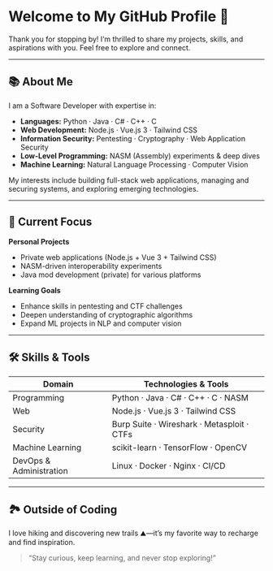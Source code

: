# Welcome to My GitHub Profile 👋

Thank you for stopping by! I’m thrilled to share my projects, skills, and aspirations with you. Feel free to explore and connect.

---

## 📚 About Me

I am a Software Developer with expertise in:

* **Languages:** Python · Java · C# · C++ · C
* **Web Development:** Node.js · Vue.js 3 · Tailwind CSS
* **Information Security:** Pentesting · Cryptography · Web Application Security
* **Low-Level Programming:** NASM (Assembly) experiments & deep dives
* **Machine Learning:** Natural Language Processing · Computer Vision

My interests include building full-stack web applications, managing and securing systems, and exploring emerging technologies.

---

## 🚀 Current Focus

**Personal Projects**

* Private web applications (Node.js + Vue 3 + Tailwind CSS)
* NASM-driven interoperability experiments
* Java mod development (private) for various platforms

**Learning Goals**

* Enhance skills in pentesting and CTF challenges
* Deepen understanding of cryptographic algorithms
* Expand ML projects in NLP and computer vision

---

## 🛠️ Skills & Tools

| **Domain**              | **Technologies & Tools**                   |
| ----------------------- | ------------------------------------------ |
| Programming             | Python · Java · C# · C++ · C · NASM        |
| Web                     | Node.js · Vue.js 3 · Tailwind CSS          |
| Security                | Burp Suite · Wireshark · Metasploit · CTFs |
| Machine Learning        | scikit-learn · TensorFlow · OpenCV         |
| DevOps & Administration | Linux · Docker · Nginx · CI/CD             |

---

## 🏞️ Outside of Coding

I love hiking and discovering new trails ⛰️—it’s my favorite way to recharge and find inspiration.


> “Stay curious, keep learning, and never stop exploring!”
